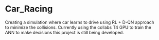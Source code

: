 # Car_Racing
Creating a simulation where car learns to drive using RL + D-QN approach to minimize the collisions.
Currently using the collabs T4 GPU to train the ANN to make decisions this project is still being developed.

